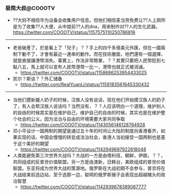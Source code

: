### 极简大叔@COOOTV
- ??大妈不相信华为设备会收集用户信息。但他们相信麦当劳免费让??人上厕所是为了收集??人大便，从中提前??人的dna，用来制作对??人的生化武器。
https://twitter.com/COOOTV/status/1157575110250786816
---
- 老爸破產了，於是看上了「兒子」？？手上的四千多億美元外匯，但在一國兩制下動不了，才會有最近一連串的動作。而在技術層面，他們還有一個選擇，就是直接讓港幣消失。事實上，作法非常簡單，？？其實只要把人民幣貶到七點八五，馬上就可以宣布人民幣港幣一比一，港幣也就正式被消滅。
  - https://twitter.com/COOOTV/status/1158686253954433025
- 凯尔？斯谈？？外汇储备
    - https://twitter.com/RealYuanLi/status/1159183561645330432
---
- 当他们摸新疆人奶子的时候，汉族人没有说话，现在他们开始摸汉族人的奶子了，有人会帮汉族人说话吗？当然没有，？？人应该明白一个道理，维护别人的自由的时候其实是在维护自己，维护自己的自由的时候，其实也是在维护整个社会的公义。因为法治与自由的环境需要大家共同争取
  - https://twitter.com/COOOTV/status/1143056146128764928
- 邓小平设计一国两制的期望是通过五十年的时间让大陆的制度向香港看齐，如果实现的话，中国会慢慢的转变成法治社会，香港人当初接受一国两制也是基于这个美好的期望
  - https://twitter.com/COOOTV/status/1142949697922818048
- 人类能避免第三次世界大战吗？大战的一方是由塔利班，朝鲜，伊朗，？？，共同组成的反普世价值联盟。另一方是由澳新，日韩台，美欧组成的普世价值联盟。东亚将成为世界大战的策源地。俄罗斯在大战初期不会参与，普京将在大战结束前选边站，至于选那一边，聪明的俄罗斯猴子会表现出超越猪头的政治智慧
  - https://twitter.com/COOOTV/status/1142939678389067777